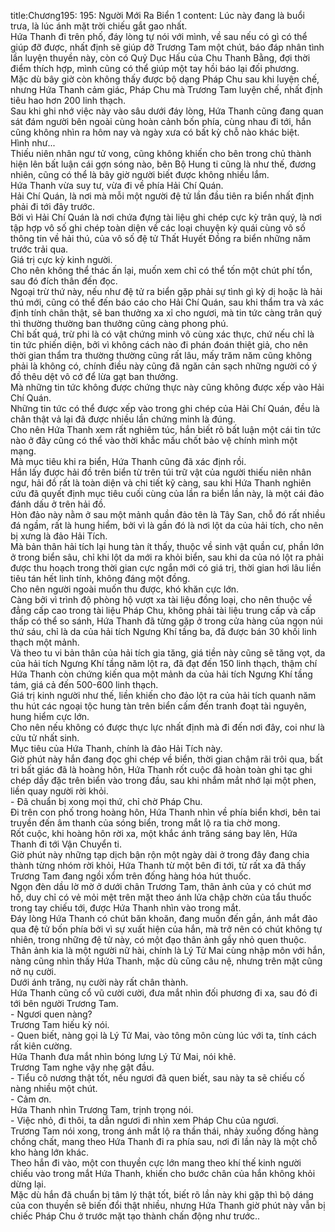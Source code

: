 title:Chương195: 195: Người Mới Ra Biển 1
content:
Lúc này đang là buổi trưa, là lúc ánh mặt trời chiếu gắt gao nhất.<br>Hứa Thanh đi trên phố, đáy lòng tự nói với mình, về sau nếu có gì có thể giúp đỡ được, nhất định sẽ giúp đỡ Trương Tam một chút, báo đáp nhân tình lần luyện thuyền này, còn có Quỷ Dục Hấu của Chu Thanh Bằng, đợi thời điểm thích hợp, mình cũng có thể giúp một tay hồi báo lại đối phương.<br>Mặc dù bây giờ còn không thấy được bộ dạng Pháp Chu sau khi luyện chế, nhưng Hứa Thanh cảm giác, Pháp Chu mà Trương Tam luyện chế, nhất định tiêu hao hơn 200 linh thạch.<br>Sau khi ghi nhớ việc này vào sâu dưới đáy lòng, Hứa Thanh cũng đang quan sát đám người bên ngoài cùng hoàn cảnh bốn phía, cùng nhau đi tới, hắn cũng không nhìn ra hôm nay và ngày xưa có bất kỳ chỗ nào khác biệt.<br>Hình như...<br>Thiếu niên nhân ngư tử vong, cũng không khiến cho bên trong chủ thành hiện lên bất luận cái gợn sóng nào, bên Bộ Hung ti cũng là như thế, đương nhiên, cũng có thể là bây giờ người biết được không nhiều lắm.<br>Hứa Thanh vừa suy tư, vừa đi về phía Hải Chí Quán.<br>Hải Chí Quán, là nơi mà mỗi một người đệ tử lần đầu tiên ra biển nhất định phải đi tới đây trước.<br>Bởi vì Hải Chí Quán là nơi chứa đựng tài liệu ghi chép cực kỳ trân quý, là nơi tập hợp vô số ghi chép toàn diện về các loại chuyện kỳ quái cùng vô số thông tin về hải thú, của vô số đệ tử Thất Huyết Đồng ra biển những năm trước trải qua.<br>Giá trị cực kỳ kinh người.<br>Cho nên không thể thác ấn lại, muốn xem chỉ có thể tốn một chút phí tổn, sau đó đích thân đến đọc.<br>Ngoại trừ thứ này, nếu như đệ tử ra biển gặp phải sự tình gì kỳ dị hoặc là hải thú mới, cũng có thể đến báo cáo cho Hải Chí Quán, sau khi thẩm tra và xác định tính chân thật, sẽ ban thưởng xa xỉ cho ngươi, mà tin tức càng trân quý thì thường thường ban thưởng cũng càng phong phú.<br>Chỉ bất quá, trừ phi là có vật chứng minh vô cùng xác thực, chứ nếu chỉ là tin tức phiến diện, bởi vì không cách nào đi phán đoán thiệt giả, cho nên thời gian thẩm tra thường thường cũng rất lâu, mấy trăm năm cũng không phải là không có, chính điều này cũng đã ngăn cản sạch những người có ý đồ thêu dệt vô cớ để lừa gạt ban thưởng.<br>Mà những tin tức không được chứng thực này cũng không được xếp vào Hải Chí Quán.<br>Những tin tức có thể được xếp vào trong ghi chép của Hải Chí Quán, đều là chân thật vả lại đã được nhiều lần chứng minh là đúng.<br>Cho nên Hứa Thanh xem rất nghiêm túc, hắn biết rõ bất luận một cái tin tức nào ở đây cũng có thể vào thời khắc mấu chốt bảo vệ chính mình một mạng.<br>Mà mục tiêu khi ra biển, Hứa Thanh cũng đã xác định rồi.<br>Hắn lấy được hải đồ trên biển từ trên túi trữ vật của người thiếu niên nhân ngư, hải đồ rất là toàn diện và chi tiết kỹ càng, sau khi Hứa Thanh nghiên cứu đã quyết định mục tiêu cuối cùng của lần ra biển lần này, là một cái đảo đánh dấu ở trên hải đồ.<br>Hòn đảo này nằm ở sau một mảnh quần đảo tên là Tây San, chỗ đó rất nhiều đá ngầm, rất là hung hiểm, bởi vì là gần đó là nơi lột da của hải tích, cho nên bị xưng là đảo Hải Tích.<br>Mà bản thân hải tích lại hung tàn ít thấy, thuộc về sinh vật quần cư, phần lớn ở trong biển sâu, chỉ khi lột da mới ra khỏi biển, sau khi da của nó lột ra phải được thu hoạch trong thời gian cực ngắn mới có giá trị, thời gian hơi lâu liền tiêu tán hết linh tính, không đáng một đồng.<br>Cho nên người ngoài muốn thu được, khó khăn cực lớn.<br>Càng bởi vì trình độ phòng hộ vượt xa tài liệu đồng loại, cho nên thuộc về đẳng cấp cao trong tài liệu Pháp Chu, không phải tài liệu trung cấp và cấp thấp có thể so sánh, Hứa Thanh đã từng gặp ở trong cửa hàng của ngọn núi thứ sáu, chỉ là da của hải tích Ngưng Khí tầng ba, đã được bán 30 khối linh thạch một mảnh.<br>Và theo tu vi bản thân của hải tích gia tăng, giá tiền này cũng sẽ tăng vọt, da của hải tích Ngưng Khí tầng năm lột ra, đã đạt đến 150 linh thạch, thậm chí Hứa Thanh còn chứng kiến qua một mảnh da của hải tích Ngưng Khí tầng tám, giá cả đến 500-600 linh thạch.<br>Giá trị kinh người như thế, liền khiến cho đảo lột ra của hải tích quanh năm thu hút các ngoại tộc hung tàn trên biển cấm đến tranh đoạt tài nguyên, hung hiểm cực lớn.<br>Cho nên nếu không có được thực lực nhất định mà đi đến nơi đây, coi như là cửu tử nhất sinh.<br>Mục tiêu của Hứa Thanh, chính là đảo Hải Tích này.<br>Giờ phút này hắn đang đọc ghi chép về biển, thời gian chậm rãi trôi qua, bất tri bất giác đã là hoàng hôn, Hứa Thanh rốt cuộc đã hoàn toàn ghi tạc ghi chép dầy đặc trên biển vào trong đầu, sau khi nhắm mắt nhớ lại một phen, liền quay người rời khỏi.<br>- Đã chuẩn bị xong mọi thứ, chỉ chờ Pháp Chu.<br>Đi trên con phố trong hoàng hôn, Hứa Thanh nhìn về phía biển khơi, bên tai truyền đến âm thanh của sóng biển, trong mắt lộ ra tia chờ mong.<br>Rốt cuộc, khi hoàng hôn rời xa, một khắc ánh trăng sáng bay lên, Hứa Thanh đi tới Vận Chuyển ti.<br>Giờ phút này những tạp dịch bận rộn một ngày dài ở trong đây đang chia thành từng nhóm rời khỏi, Hứa Thanh từ một bên đi tới, từ rất xa đã thấy Trương Tam đang ngồi xổm trên đống hàng hóa hút thuốc.<br>Ngọn đèn dầu lờ mờ ở dưới chân Trương Tam, thân ảnh của y có chút mơ hồ, duy chỉ có vẻ mỏi mệt trên mặt theo ánh lửa chập chờn của tẩu thuốc trong tay chiếu tới, được Hứa Thanh nhìn vào trong mắt.<br>Đáy lòng Hứa Thanh có chút băn khoăn, đang muốn đến gần, ánh mắt đảo qua đệ tử bốn phía bởi vì sự xuất hiện của hắn, mà trở nên có chút không tự nhiên, trong những đệ tử này, có một đạo thân ảnh gầy nhỏ quen thuộc.<br>Thân ảnh kia là một người nữ hài, chính là Lý Tử Mai cùng nhập môn với hắn, nàng cũng nhìn thấy Hứa Thanh, mặc dù cũng câu nệ, nhưng trên mặt cũng nở nụ cười.<br>Dưới ánh trăng, nụ cười này rất chân thành.<br>Hứa Thanh cũng cổ vũ cười cười, đưa mắt nhìn đối phương đi xa, sau đó đi tới bên người Trương Tam.<br>- Ngươi quen nàng?<br>Trương Tam hiếu kỳ nói.<br>- Quen biết, nàng gọi là Lý Tử Mai, vào tông môn cùng lúc với ta, tính cách rất kiên cường.<br>Hứa Thanh đưa mắt nhìn bóng lưng Lý Tử Mai, nói khẽ.<br>Trương Tam nghe vậy nhẹ gật đầu.<br>- Tiểu cô nương thật tốt, nếu ngươi đã quen biết, sau này ta sẽ chiếu cố nàng nhiều một chút.<br>- Cảm ơn.<br>Hứa Thanh nhìn Trương Tam, trịnh trọng nói.<br>- Việc nhỏ, đi thôi, ta dẫn ngươi đi nhìn xem Pháp Chu của ngươi.<br>Trương Tam nói xong, trong ánh mắt lộ ra thần thái, nhảy xuống đống hàng chồng chất, mang theo Hứa Thanh đi ra phía sau, nơi đi lần này là một chỗ kho hàng lớn khác.<br>Theo hắn đi vào, một con thuyền cực lớn mang theo khí thế kinh người chiếu vào trong mắt Hứa Thanh, khiến cho bước chân của hắn không khỏi dừng lại.<br>Mặc dù hắn đã chuẩn bị tâm lý thật tốt, biết rõ lần này khi gặp thì bộ dáng của con thuyền sẽ biến đổi thật nhiều, nhưng Hứa Thanh giờ phút này vẫn bị chiếc Pháp Chu ở trước mặt tạo thành chấn động như trước..<br>